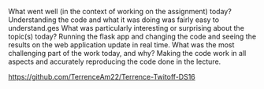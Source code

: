 What went well (in the context of working on the assignment) today?
Understanding the code and what it was doing was fairly easy to understand.ges
What was particularly interesting or surprising about the topic(s) today?
Running the flask app and changing the code and seeing the results on the web application update in real time.
What was the most challenging part of the work today, and why?
Making the code work in all aspects  and accurately reproducing the code done in the lecture.

https://github.com/TerrenceAm22/Terrence-Twitoff-DS16